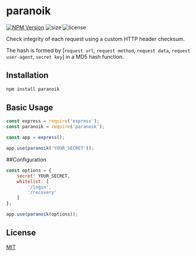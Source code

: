 # paranoik
[![NPM Version][npm-version-image]][npm-url] ![size] ![license]

Check integrity of each request using a custom HTTP header checksum.

 The hash is formed by [`request url`, `request method`, `request data`, `request user-agent`, `secret key`] in a MD5 hash function.  

## Installation

```bash
npm install paranoik
```


## Basic Usage

```js
const express = require('express');
const paranoik = require('paranoik');

const app = express();

app.use(paranoik('YOUR_SECRET'));
```

##Configuration
```js
const options = {
    secret: YOUR_SECRET,
    whitelist: [
        '/login',
        '/recovery'
    ]
};

app.use(paranoik(options));
```

## License

[MIT](LICENSE)

[npm-url]: https://npmjs.org/package/paranoik
[license]: https://badgen.net/npm/license/paranoik
[dependencies]: https://badgen.net/npm/dependencies/paranoik
[size]: https://badgen.net/packagephobia/install/paranoik
[npm-version-image]: https://badgen.net/npm/v/paranoik
